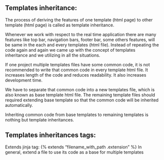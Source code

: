 Templates inheritance:
-------------------------
The process of deriving the features of one template (html page) to other template
(html page) is called as template inheritance.

Whenever we work with respect to the real time application there are many features like top bar, navigation bars, footer bar, some others features, will be same in the each and 
every templates (html file). Instead of repeating the code again and again we came up with the concept of templates inheritance and we utilizing in all the situations.

If one project multiple templates files have some common code, it is not recommended to write that common code in every template html file. It increases length of 
the code and reduces readability. It also increases development time.

We have to separate that common code into a new templates file, which is also known as base template html file. The remaining template files should required extending base 
template so that the common code will be inherited automatically.

Inheriting common code from base templates to remaining templates is nothing but template inheritances.

Templates inheritances tags:
---------------------------
Extends jinja tag:
        {% extends “filename_with_path .extension” %} 
In general, extend a file to use its code as a base for multiple templates

